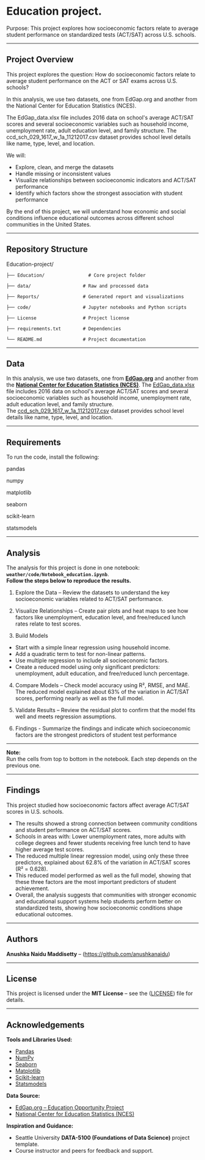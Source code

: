 # Education project.

Purpose: This project explores how socioeconomic factors relate to average student performance on standardized tests (ACT/SAT) across U.S. schools.

---
## Project Overview

This project explores the question: How do socioeconomic factors relate to average student performance on the ACT or SAT exams across U.S. schools?

In this analysis, we use two datasets, one from EdGap.org and another from the National Center for Education Statistics (NCES).

The EdGap_data.xlsx file includes 2016 data on school's average ACT/SAT scores and several socioeconomic variables such as household income, unemployment rate, adult education level, and family structure.
The ccd_sch_029_1617_w_1a_11212017.csv dataset provides school level details like name, type, level, and location.

We will:

- Explore, clean, and merge the datasets
- Handle missing or inconsistent values
- Visualize relationships between socioeconomic indicators and ACT/SAT performance
- Identify which factors show the strongest association with student performance
  
By the end of this project, we will understand how economic and social conditions influence educational outcomes across different school communities in the United States.

---
## Repository Structure

Education-project/

    ├── Education/                # Core project folder

    ├── data/                   # Raw and processed data 
    
    ├── Reports/                # Generated report and visualizations     
    
    ├── code/                   # Jupyter notebooks and Python scripts    

    ├── License                 # Project license
    
    ├── requirements.txt        # Dependencies  
    
    └── README.md               # Project documentation 

---
## Data

In this analysis, we use two datasets, one from [**EdGap.org**](https://www.edgap.org/#5/37.892/-95.977) and another from the [**National Center for Education Statistics (NCES)**](https://nces.ed.gov/ccd/pubschuniv.asp).
The [EdGap_data.xlsx](https://github.com/brian-fischer/DATA-5100/blob/main/EdGap_data.xlsx) file includes 2016 data on school's average ACT/SAT scores and several socioeconomic variables such as household income, unemployment rate, adult education level, and family structure.  
The [ccd_sch_029_1617_w_1a_11212017.csv](https://www.dropbox.com/s/lkl5nvcdmwyoban/ccd_sch_029_1617_w_1a_11212017.csv?dl=1) dataset provides school level details like name, type, level, and location.

---
## Requirements

To run the code, install the following:

pandas

numpy

matplotlib

seaborn

scikit-learn

statsmodels

---
## Analysis

The analysis for this project is done in one notebook: **`weather/code/Notebook_education.ipynb`**.  
**Follow the steps below to reproduce the results.**

1. Explore the Data – Review the datasets to understand the key socioeconomic variables related to ACT/SAT performance.

2. Visualize Relationships – Create pair plots and heat maps to see how factors like unemployment, education level, and free/reduced lunch rates relate to test scores.

3. Build Models 
- Start with a simple linear regression using household income.
- Add a quadratic term to test for non-linear patterns.
- Use multiple regression to include all socioeconomic factors.
- Create a reduced model using only significant predictors: unemployment, adult education, and free/reduced lunch percentage.

4. Compare Models – Check model accuracy using R², RMSE, and MAE. The reduced model explained about 63% of the variation in ACT/SAT scores, performing nearly as well as the full model.

5. Validate Results – Review the residual plot to confirm that the model fits well and meets regression assumptions.

6. Findings - Summarize the findings and indicate which socioeconomic factors are the strongest predictors of student test performance
---

**Note:**  
Run the cells from top to bottom in the notebook. Each step depends on the previous one.

---
## Findings

This project studied how socioeconomic factors affect average ACT/SAT scores in U.S. schools.

- The results showed a strong connection between community conditions and student performance on ACT/SAT scores.
- Schools in areas with: Lower unemployment rates, more adults with college degrees and fewer students receiving free lunch
tend to have higher average test scores.
- The reduced multiple linear regression model, using only these three predictors, explained about 62.8% of the variation in ACT/SAT scores (R² = 0.628).
- This reduced model performed as well as the full model, showing that these three factors are the most important predictors of student achievement.
- Overall, the analysis suggests that communities with stronger economic and educational support systems help students perform better on standardized tests, showing how socioeconomic conditions shape educational outcomes.
  
---
## Authors
**Anushka Naidu Maddisetty** – (https://github.com/anushkanaidu)

---

## License
This project is licensed under the **MIT License** – see the ([LICENSE](https://github.com/anushkanaidu/Education-Project-/blob/main/Education/License)) file for details.

---

## Acknowledgements
**Tools and Libraries Used:**  
- [Pandas](https://pandas.pydata.org/)  
- [NumPy](https://numpy.org/)  
- [Seaborn](https://seaborn.pydata.org/)  
- [Matplotlib](https://matplotlib.org/)
- [Scikit-learn](https://scikit-learn.org/stable/)  
- [Statsmodels](https://www.statsmodels.org/stable/index.html)  

**Data Source:**  
- [EdGap.org – Education Opportunity Project](https://edopportunity.org/)  
- [National Center for Education Statistics (NCES)](https://nces.ed.gov/)  

**Inspiration and Guidance:**  
- Seattle University **DATA-5100 (Foundations of Data Science)** project template.  
- Course instructor and peers for feedback and support.
